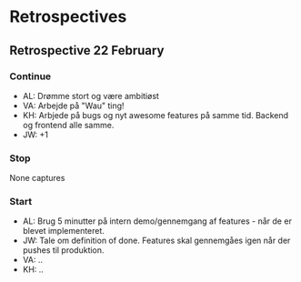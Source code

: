 
# Retrospectives

## Retrospective 22 February

### Continue
- AL: Drømme stort og være ambitiøst
- VA: Arbejde på "Wau" ting!
- KH: Arbjede på bugs og nyt awesome features på samme tid. Backend og frontend alle samme.
- JW: +1

### Stop
None captures

### Start
- AL: Brug 5 minutter på intern demo/gennemgang af features - når de er blevet implementeret.
- JW: Tale om definition of done. Features skal gennemgåes igen når der pushes til produktion.
- VA: ..
- KH: ..

